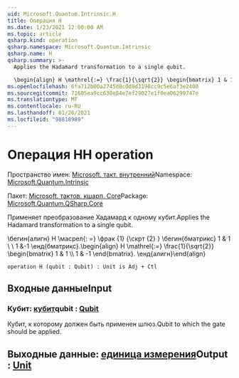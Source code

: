 ```yaml
---
uid: Microsoft.Quantum.Intrinsic.H
title: Операция H
ms.date: 1/23/2021 12:00:00 AM
ms.topic: article
qsharp.kind: operation
qsharp.namespace: Microsoft.Quantum.Intrinsic
qsharp.name: H
qsharp.summary: >-
  Applies the Hadamard transformation to a single qubit.

  \begin{align} H \mathrel{:=} \frac{1}{\sqrt{2}} \begin{bmatrix} 1 & 1 \\\\ 1 & -1 \end{bmatrix}. \end{align}
ms.openlocfilehash: 6fa712b00a2745d8c0d8d3198cc9c5e6af3e2400
ms.sourcegitcommit: 71605ea9cc630e84e7ef29027e1f0ea06299747e
ms.translationtype: MT
ms.contentlocale: ru-RU
ms.lasthandoff: 01/26/2021
ms.locfileid: "98818989"
---
```

# <a name="h-operation"></a><span data-ttu-id="1816a-102">Операция H</span><span class="sxs-lookup"><span data-stu-id="1816a-102">H operation</span></span>

<span data-ttu-id="1816a-103">Пространство имен: [Microsoft. такт. внутренний](xref:Microsoft.Quantum.Intrinsic)</span><span class="sxs-lookup"><span data-stu-id="1816a-103">Namespace: [Microsoft.Quantum.Intrinsic](xref:Microsoft.Quantum.Intrinsic)</span></span>

<span data-ttu-id="1816a-104">Пакет: [Microsoft. тактов. кшарп. Core](https://nuget.org/packages/Microsoft.Quantum.QSharp.Core)</span><span class="sxs-lookup"><span data-stu-id="1816a-104">Package: [Microsoft.Quantum.QSharp.Core](https://nuget.org/packages/Microsoft.Quantum.QSharp.Core)</span></span>


<span data-ttu-id="1816a-105">Применяет преобразование Хадамард к одному кубит.</span><span class="sxs-lookup"><span data-stu-id="1816a-105">Applies the Hadamard transformation to a single qubit.</span></span>

<span data-ttu-id="1816a-106">\бегин{алигн} H \масрел{: =} \фрак {1} {\скрт {2} } \бегин{бматрикс} 1 & 1 \\ \\ 1 &-1 \енд{бматрикс}.</span><span class="sxs-lookup"><span data-stu-id="1816a-106">\begin{align} H \mathrel{:=} \frac{1}{\sqrt{2}} \begin{bmatrix} 1 & 1 \\\\ 1 & -1 \end{bmatrix}.</span></span>
<span data-ttu-id="1816a-107">\енд{алигн}</span><span class="sxs-lookup"><span data-stu-id="1816a-107">\end{align}</span></span>

```qsharp
operation H (qubit : Qubit) : Unit is Adj + Ctl
```


## <a name="input"></a><span data-ttu-id="1816a-108">Входные данные</span><span class="sxs-lookup"><span data-stu-id="1816a-108">Input</span></span>

### <a name="qubit--qubit"></a><span data-ttu-id="1816a-109">Кубит: [кубит](xref:microsoft.quantum.lang-ref.qubit)</span><span class="sxs-lookup"><span data-stu-id="1816a-109">qubit : [Qubit](xref:microsoft.quantum.lang-ref.qubit)</span></span>

<span data-ttu-id="1816a-110">Кубит, к которому должен быть применен шлюз.</span><span class="sxs-lookup"><span data-stu-id="1816a-110">Qubit to which the gate should be applied.</span></span>



## <a name="output--unit"></a><span data-ttu-id="1816a-111">Выходные данные: [единица измерения](xref:microsoft.quantum.lang-ref.unit)</span><span class="sxs-lookup"><span data-stu-id="1816a-111">Output : [Unit](xref:microsoft.quantum.lang-ref.unit)</span></span>

